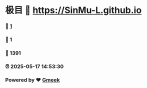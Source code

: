 # 极目 :link: https://SinMu-L.github.io 
### :page_facing_up: [1](https://SinMu-L.github.io/tag.html) 
### :speech_balloon: 1 
### :hibiscus: 1391 
### :alarm_clock: 2025-05-17 14:53:30 
### Powered by :heart: [Gmeek](https://github.com/Meekdai/Gmeek)
